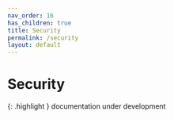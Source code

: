 ```yaml
---
nav_order: 16
has_children: true
title: Security
permalink: /security
layout: default
---
```

# Security

{: .highlight }
documentation under development

